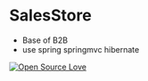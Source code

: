 # SalesStore
- Base of B2B
- use spring springmvc hibernate

[![Open Source Love](https://badges.frapsoft.com/os/v1/open-source.svg?v=103)](https://github.com/ellerbrock/open-source-badge/) 
